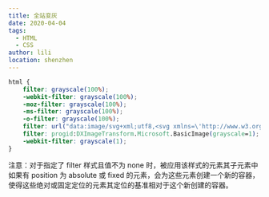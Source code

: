 ```yaml
---
title: 全站变灰
date: 2020-04-04
tags:
  - HTML
  - CSS
author: lili
location: shenzhen
---
```


```css
html {
    filter: grayscale(100%);
    -webkit-filter: grayscale(100%);
    -moz-filter: grayscale(100%);
    -ms-filter: grayscale(100%);
    -o-filter: grayscale(100%);
    filter: url("data:image/svg+xml;utf8,<svg xmlns=\'http://www.w3.org/2000/svg\'><filter id=\'grayscale\'><feColorMatrix type=\'matrix\' values=\'0.3333 0.3333 0.3333 0 0 0.3333 0.3333 0.3333 0 0 0.3333 0.3333 0.3333 0 0 0 0 0 1 0\'/></filter></svg>#grayscale");
    filter: progid:DXImageTransform.Microsoft.BasicImage(grayscale=1);
    -webkit-filter: grayscale(1);
}
```

注意：对于指定了 filter 样式且值不为 none 时，被应用该样式的元素其子元素中如果有 position 为 absolute 或 fixed 的元素，会为这些元素创建一个新的容器，使得这些绝对或固定定位的元素其定位的基准相对于这个新创建的容器。

